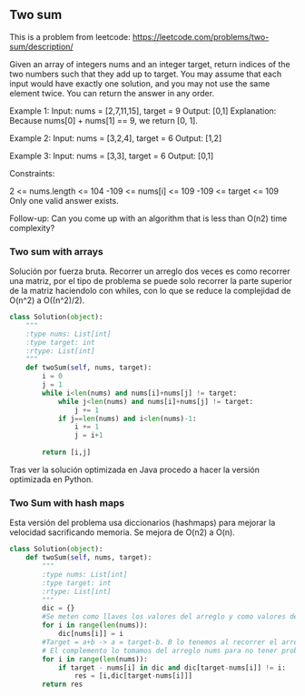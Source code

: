 ## Two sum
This is a problem from leetcode: https://leetcode.com/problems/two-sum/description/

Given an array of integers nums and an integer target, return indices of the two numbers such that they add up to target.
You may assume that each input would have exactly one solution, and you may not use the same element twice.
You can return the answer in any order.

Example 1:
Input: nums = [2,7,11,15], target = 9
Output: [0,1]
Explanation: Because nums[0] + nums[1] == 9, we return [0, 1].

Example 2:
Input: nums = [3,2,4], target = 6
Output: [1,2]

Example 3:
Input: nums = [3,3], target = 6
Output: [0,1]

Constraints:

2 <= nums.length <= 104
-109 <= nums[i] <= 109
-109 <= target <= 109
Only one valid answer exists.

Follow-up: Can you come up with an algorithm that is less than O(n2) time complexity?

### Two sum with arrays
Solución por fuerza bruta. Recorrer un arreglo dos veces es como recorrer una matriz, por el tipo de problema se puede solo recorrer la parte superior de la matriz haciendolo con whiles, con lo que se reduce la complejidad de O(n^2) a O((n^2)/2).

``` Python
class Solution(object):
    """
    :type nums: List[int]
    :type target: int
    :rtype: List[int]
    """
    def twoSum(self, nums, target):
        i = 0
        j = 1
        while i<len(nums) and nums[i]+nums[j] != target:
            while j<len(nums) and nums[i]+nums[j] != target:
                j += 1
            if j==len(nums) and i<len(nums)-1:
                i += 1
                j = i+1
                
        return [i,j]
```

Tras ver la solución optimizada en Java procedo a hacer la versión optimizada en Python.

### Two Sum with hash maps

Esta versión del problema usa diccionarios (hashmaps) para mejorar la velocidad sacrificando memoria. Se mejora de O(n2) a O(n). 

``` Python
class Solution(object):
    def twoSum(self, nums, target):
        """
        :type nums: List[int]
        :type target: int
        :rtype: List[int]
        """
        dic = {}
        #Se meten como llaves los valores del arreglo y como valores del diccionario se meten los índices del arreglo.
        for i in range(len(nums)):
            dic[nums[i]] = i
        #Target = a+b -> a = target-b. B lo tenemos al recorrer el arreglo entonces buscamos a (target-b).
        # El complemento lo tomamos del arreglo nums para no tener problema de llaves mapeadas
        for i in range(len(nums)):
            if target - nums[i] in dic and dic[target-nums[i]] != i:
                res = [i,dic[target-nums[i]]]
        return res
```
            
            
